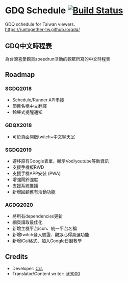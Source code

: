 # GDQ Schedule [![Build Status](https://travis-ci.org/runtogether-tw/gdq.svg?branch=master)](https://travis-ci.org/runtogether-tw/gdq) 
GDQ schedule for Taiwan viewers.  
https://runtogether-tw.github.io/gdq/

## GDQ中文時程表
為台灣喜愛觀賞speedrun活動的觀眾所寫的中文時程表

## Roadmap
### SGDQ2018
- Schedule/Runner API串接
- 節目名稱中文翻譯
- 鈴聲式提醒通知

### GDQX2018
- 可於頁面開啟twitch+中文聊天室

### SGDQ2019
- 遷移原有Google表單，顯示Vod/youtube等新資訊
- 支援手機板RWD
- 支援手機APP安裝 (PWA)
- 增強鬧鈴強度
- 支援系統推播
- 新增回顧舊有活動功能

### AGDQ2020
- 將所有dependencies更新
- 網頁讀取最佳化
- 新增主機平台icon、統一平台名稱
- 新增twitch登入驗證、觀眾心得票選功能
- 新增iCal格式、加入Google日曆教學

## Credits
- Developer: [Crs](https://github.com/crs38c28)
- Translator/Content writer: [id9000](https://github.com/id9000)